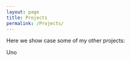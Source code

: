 ```yaml
---
layout: page
title: Projects
permalink: /Projects/
---
```

Here we show case some of my other projects:

<td>    
Uno
</td>